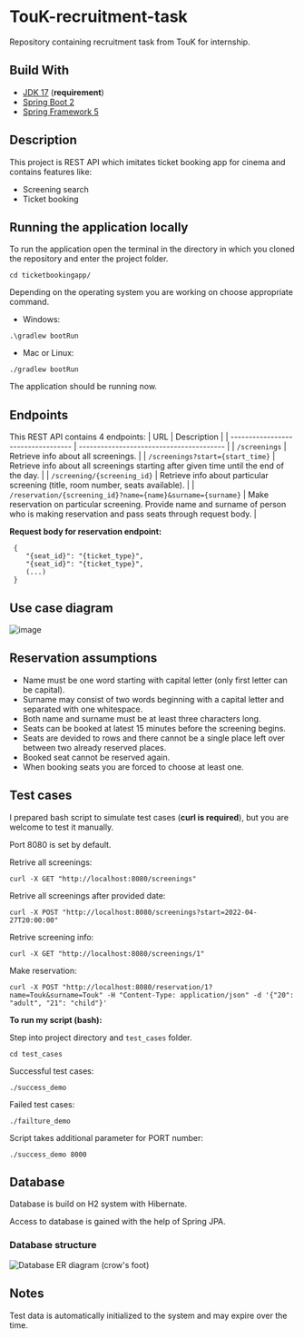 # TouK-recruitment-task
Repository containing recruitment task from TouK for internship.

## **Build With**

- [JDK 17](https://www.oracle.com/java/technologies/downloads/#java17) (**requirement**)
- [Spring Boot 2](https://spring.io/projects/spring-boot)
- [Spring Framework 5](https://spring.io/projects/spring-framework)

## **Description**
This project is REST API which imitates ticket booking app for cinema and contains features like:
- Screening search
- Ticket booking

## **Running the application locally**

To run the application open the terminal in the directory in which you cloned the repository and enter the project folder.
```shell
cd ticketbookingapp/
```
Depending on the operating system you are working on choose appropriate command.
- Windows:
```shell
.\gradlew bootRun
```
- Mac or Linux:
```shell
./gradlew bootRun
```
The application should be running now.

## Endpoints
This REST API contains 4 endpoints:
| URL                                | Description                              |
| ---------------------------------- | ---------------------------------------- |
| `/screenings`                      | Retrieve info about all screenings.      |
| `/screenings?start={start_time}`   | Retrieve info about all screenings starting after given time until the end of the day. |
| `/screening/{screening_id}`        | Retrieve info about particular screening (title, room number, seats available). |
| `/reservation/{screening_id}?name={name}&surname={surname}` | Make reservation on particular screening. Provide name and surname of person who is making reservation and pass seats through request body. |

**Request body for reservation endpoint:**
```properties
 {
    "{seat_id}": "{ticket_type}",
    "{seat_id}": "{ticket_type}",
    (...)
 }
```

## Use case diagram

![image](https://user-images.githubusercontent.com/79324178/165572722-65c98afc-2da0-4d41-aa0c-92b7c87f8677.png)

## Reservation assumptions

- Name must be one word starting with capital letter (only first letter can be capital).
- Surname may consist of two words beginning with a capital letter and separated with one whitespace.
- Both name and surname must be at least three characters long.
- Seats can be booked at latest 15 minutes before the screening begins.
- Seats are devided to rows and there cannot be a single place left over between two already reserved places.
- Booked seat cannot be reserved again.
- When booking seats you are forced to choose at least one.

## Test cases

I prepared bash script to simulate test cases (**curl is required**), but you are welcome to test it manually.

Port 8080 is set by default.

Retrive all screenings:
```shell
curl -X GET "http://localhost:8080/screenings"
```

Retrive all screenings after provided date:
```shell
curl -X POST "http://localhost:8080/screenings?start=2022-04-27T20:00:00"
```

Retrive screening info:
```shell
curl -X GET "http://localhost:8080/screenings/1"
```

Make reservation:
```shell
curl -X POST "http://localhost:8080/reservation/1?name=Touk&surname=Touk" -H "Content-Type: application/json" -d '{"20": "adult", "21": "child"}'
```

**To run my script (bash):**

Step into project directory and <code>test_cases</code> folder.
```shell
cd test_cases
```

Successful test cases:
```shell
./success_demo
```

Failed test cases:
```shell
./failture_demo
```

Script takes additional parameter for PORT number:
```shell
./success_demo 8000
```

## Database

Database is build on H2 system with Hibernate.

Access to database is gained with the help of Spring JPA.

### Database structure

![Database ER diagram (crow's foot)](https://user-images.githubusercontent.com/79324178/165573650-0a2659f7-132f-4f98-b126-fe795f6f2b9a.jpeg)

## **Notes**
Test data is automatically initialized to the system and may expire over the time.
